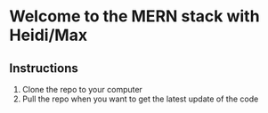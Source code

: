 # Welcome to the MERN stack with Heidi/Max

## Instructions
1. Clone the repo to your computer
2. Pull the repo when you want to get the latest update of the code